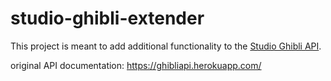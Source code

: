 # studio-ghibli-extender

This project is meant to add additional functionality to the [Studio Ghibli API](https://ghibliapi.herokuapp.com/).

original API documentation: https://ghibliapi.herokuapp.com/